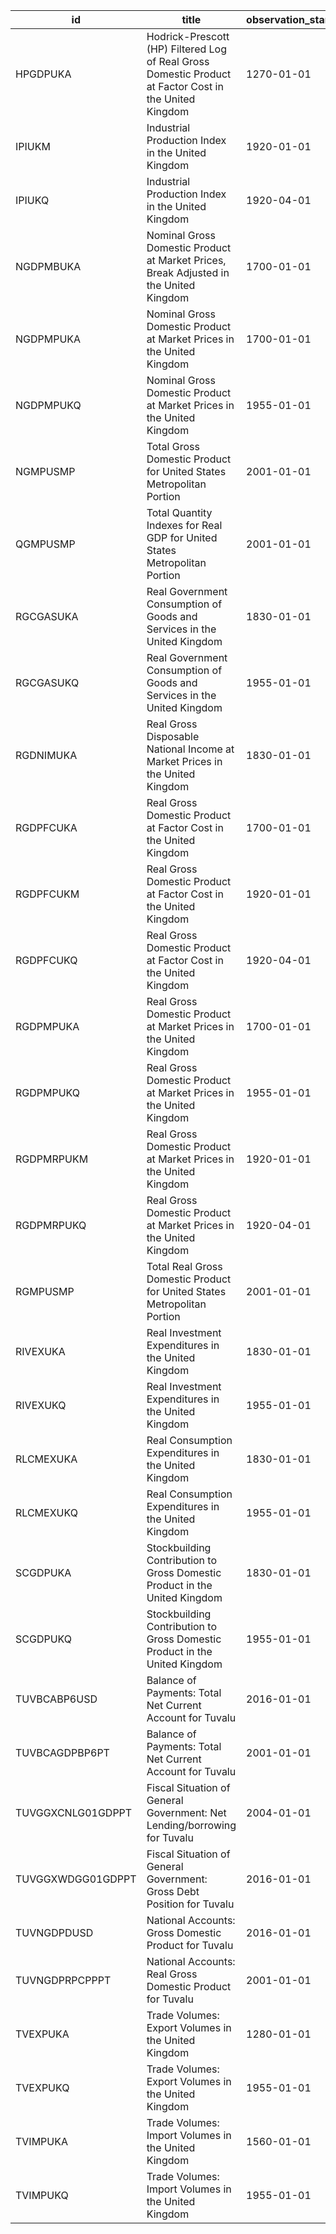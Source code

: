 | id                | title                                                                                                  | observation_start   | observation_end   |
|-------------------|--------------------------------------------------------------------------------------------------------|---------------------|-------------------|
| HPGDPUKA          | Hodrick-Prescott (HP) Filtered Log of Real Gross Domestic Product at Factor Cost in the United Kingdom | 1270-01-01          | 2016-01-01        |
| IPIUKM            | Industrial Production Index in the United Kingdom                                                      | 1920-01-01          | 2017-01-01        |
| IPIUKQ            | Industrial Production Index in the United Kingdom                                                      | 1920-04-01          | 2016-10-01        |
| NGDPMBUKA         | Nominal Gross Domestic Product at Market Prices, Break Adjusted in the United Kingdom                  | 1700-01-01          | 2016-01-01        |
| NGDPMPUKA         | Nominal Gross Domestic Product at Market Prices in the United Kingdom                                  | 1700-01-01          | 2016-01-01        |
| NGDPMPUKQ         | Nominal Gross Domestic Product at Market Prices in the United Kingdom                                  | 1955-01-01          | 2016-10-01        |
| NGMPUSMP          | Total Gross Domestic Product for United States Metropolitan Portion                                    | 2001-01-01          | 2020-01-01        |
| QGMPUSMP          | Total Quantity Indexes for Real GDP for United States Metropolitan Portion                             | 2001-01-01          | 2020-01-01        |
| RGCGASUKA         | Real Government Consumption of Goods and Services in the United Kingdom                                | 1830-01-01          | 2016-01-01        |
| RGCGASUKQ         | Real Government Consumption of Goods and Services in the United Kingdom                                | 1955-01-01          | 2016-10-01        |
| RGDNIMUKA         | Real Gross Disposable National Income at Market Prices in the United Kingdom                           | 1830-01-01          | 2016-01-01        |
| RGDPFCUKA         | Real Gross Domestic Product at Factor Cost in the United Kingdom                                       | 1700-01-01          | 2016-01-01        |
| RGDPFCUKM         | Real Gross Domestic Product at Factor Cost in the United Kingdom                                       | 1920-01-01          | 1938-12-01        |
| RGDPFCUKQ         | Real Gross Domestic Product at Factor Cost in the United Kingdom                                       | 1920-04-01          | 2016-10-01        |
| RGDPMPUKA         | Real Gross Domestic Product at Market Prices in the United Kingdom                                     | 1700-01-01          | 2016-01-01        |
| RGDPMPUKQ         | Real Gross Domestic Product at Market Prices in the United Kingdom                                     | 1955-01-01          | 2016-10-01        |
| RGDPMRPUKM        | Real Gross Domestic Product at Market Prices in the United Kingdom                                     | 1920-01-01          | 1938-12-01        |
| RGDPMRPUKQ        | Real Gross Domestic Product at Market Prices in the United Kingdom                                     | 1920-04-01          | 2016-10-01        |
| RGMPUSMP          | Total Real Gross Domestic Product for United States Metropolitan Portion                               | 2001-01-01          | 2020-01-01        |
| RIVEXUKA          | Real Investment Expenditures in the United Kingdom                                                     | 1830-01-01          | 2016-01-01        |
| RIVEXUKQ          | Real Investment Expenditures in the United Kingdom                                                     | 1955-01-01          | 2016-10-01        |
| RLCMEXUKA         | Real Consumption Expenditures in the United Kingdom                                                    | 1830-01-01          | 2016-01-01        |
| RLCMEXUKQ         | Real Consumption Expenditures in the United Kingdom                                                    | 1955-01-01          | 2016-10-01        |
| SCGDPUKA          | Stockbuilding Contribution to Gross Domestic Product in the United Kingdom                             | 1830-01-01          | 2016-01-01        |
| SCGDPUKQ          | Stockbuilding Contribution to Gross Domestic Product in the United Kingdom                             | 1955-01-01          | 2016-10-01        |
| TUVBCABP6USD      | Balance of Payments: Total Net Current Account for Tuvalu                                              | 2016-01-01          | 2024-01-01        |
| TUVBCAGDPBP6PT    | Balance of Payments: Total Net Current Account for Tuvalu                                              | 2001-01-01          | 2026-01-01        |
| TUVGGXCNLG01GDPPT | Fiscal Situation of General Government: Net Lending/borrowing for Tuvalu                               | 2004-01-01          | 2026-01-01        |
| TUVGGXWDGG01GDPPT | Fiscal Situation of General Government: Gross Debt Position for Tuvalu                                 | 2016-01-01          | 2024-01-01        |
| TUVNGDPDUSD       | National Accounts: Gross Domestic Product for Tuvalu                                                   | 2016-01-01          | 2024-01-01        |
| TUVNGDPRPCPPPT    | National Accounts: Real Gross Domestic Product for Tuvalu                                              | 2001-01-01          | 2026-01-01        |
| TVEXPUKA          | Trade Volumes: Export Volumes in the United Kingdom                                                    | 1280-01-01          | 2016-01-01        |
| TVEXPUKQ          | Trade Volumes: Export Volumes in the United Kingdom                                                    | 1955-01-01          | 2016-10-01        |
| TVIMPUKA          | Trade Volumes: Import Volumes in the United Kingdom                                                    | 1560-01-01          | 2016-01-01        |
| TVIMPUKQ          | Trade Volumes: Import Volumes in the United Kingdom                                                    | 1955-01-01          | 2016-10-01        |